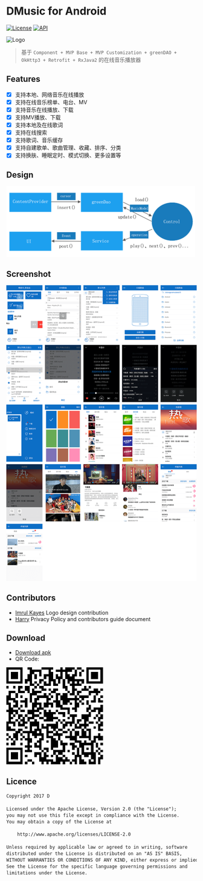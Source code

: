 # DMusic for Android

[![License](https://img.shields.io/badge/license-Apache%202-green.svg)](https://www.apache.org/licenses/LICENSE-2.0)
[![API](https://img.shields.io/badge/API-11%2B-green.svg?style=flat)](https://android-arsenal.com/api?level=11)

![Logo](https://github.com/Dsiner/DMusic/blob/master/app/src/main/res/mipmap-xhdpi/ic_launcher.png)

> 基于 `Component + MVP Base + MVP Customization + greenDAO + OkHttp3 + Retrofit + RxJava2` 的在线音乐播放器

## Features
- [x] 支持本地、网络音乐在线播放
- [x] 支持在线音乐榜单、电台、MV
- [x] 支持音乐在线播放、下载
- [x] 支持MV播放、下载
- [x] 支持本地及在线歌词
- [x] 支持在线搜索
- [x] 支持歌词、音乐缓存
- [x] 支持自建歌单、歌曲管理、收藏、排序、分类
- [x] 支持换肤、睡眠定时、模式切换、更多设置等

## Design
<img src="https://github.com/Dsiner/Resouce/blob/master/app/DMusic/dmusic-design.png" width="500" height="187"/>

## Screenshot
![Artboard](https://github.com/Dsiner/Resouce/blob/master/app/DMusic/dmusic.png)

## Contributors
- [Imrul Kayes](https://github.com/saifulfrank) Logo design contribution
- [Harry](https://github.com/HarryHeights) Privacy Policy and contributors guide document

## Download
- [Download apk](https://github.com/Dsiner/Resouce/raw/master/app/DMusic/release/com.d.music_release.apk)
- QR Code:

![QR Code](https://github.com/Dsiner/Resouce/blob/master/app/DMusic/release/dmusic_download_qr.png)

## Licence

```txt
Copyright 2017 D

Licensed under the Apache License, Version 2.0 (the "License");
you may not use this file except in compliance with the License.
You may obtain a copy of the License at

    http://www.apache.org/licenses/LICENSE-2.0

Unless required by applicable law or agreed to in writing, software
distributed under the License is distributed on an "AS IS" BASIS,
WITHOUT WARRANTIES OR CONDITIONS OF ANY KIND, either express or implied.
See the License for the specific language governing permissions and
limitations under the License.
```
